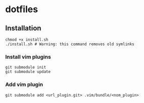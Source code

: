 # dotfiles

## Installation

    chmod +x install.sh
    ./install.sh # Warning: this command removes old symlinks

### Install vim plugins
  
    git submodule init
    git submodule update

### Add vim plugin
    
    git submodule add <url_plugin.git> .vim/bundle/<nom_plugin>
